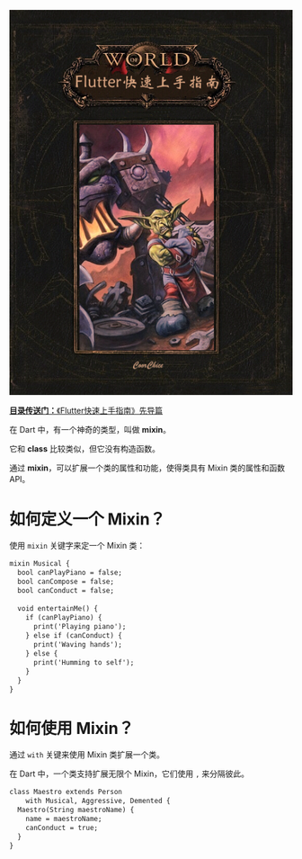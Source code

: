 [![](https://raw.githubusercontent.com/chenBingX/img/master/Flutter/Flutter快速上手指南封面2.JPG)](https://juejin.im/post/5c8f8e62e51d456a0f23d0fe)

[**目录传送门：**《Flutter快速上手指南》先导篇](https://juejin.im/post/5c8f8e62e51d456a0f23d0fe)

在 Dart 中，有一个神奇的类型，叫做 **mixin**。

它和 **class** 比较类似，但它没有构造函数。

通过 **mixin**，可以扩展一个类的属性和功能，使得类具有 Mixin 类的属性和函数 API。

# 如何定义一个 Mixin？

使用 `mixin` 关键字来定一个 Mixin 类：

```
mixin Musical {
  bool canPlayPiano = false;
  bool canCompose = false;
  bool canConduct = false;

  void entertainMe() {
    if (canPlayPiano) {
      print('Playing piano');
    } else if (canConduct) {
      print('Waving hands');
    } else {
      print('Humming to self');
    }
  }
}
```

# 如何使用 Mixin？

通过 `with` 关键来使用 Mixin 类扩展一个类。

在 Dart 中，一个类支持扩展无限个 Mixin，它们使用 `,` 来分隔彼此。

```
class Maestro extends Person
    with Musical, Aggressive, Demented {
  Maestro(String maestroName) {
    name = maestroName;
    canConduct = true;
  }
}
```

